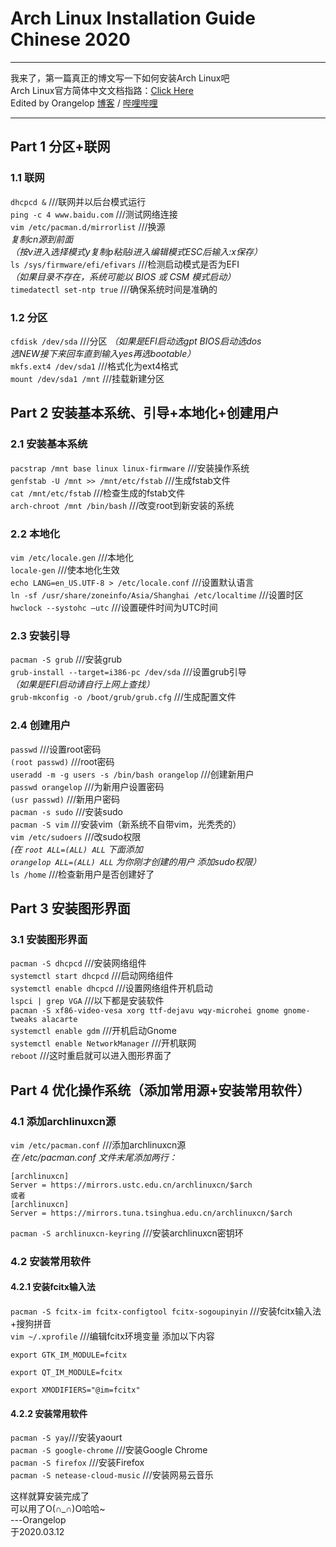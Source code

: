 # Arch Linux Installation Guide Chinese 2020

---
我来了，第一篇真正的博文写一下如何安装Arch Linux吧  
Arch Linux官方简体中文文档指路：[Click Here](https://wiki.archlinux.org/index.php/Installation_guide_(简体中文))  
Edited by Orangelop [博客](https://orangelop.github.io/) / [哔哩哔哩](https://space.bilibili.com/54818676)

---

## Part 1 分区+联网

### 1.1 联网

`dhcpcd &` ///联网并以后台模式运行  
`ping -c 4 www.baidu.com` ///测试网络连接  
`vim /etc/pacman.d/mirrorlist` ///换源  
*复制cn源到前面*  
*（按v进入选择模式y复制p粘贴i进入编辑模式ESC后输入:x保存）*  
`ls /sys/firmware/efi/efivars` ///检测启动模式是否为EFI  
*（如果目录不存在，系统可能以 BIOS 或 CSM 模式启动）*  
`timedatectl set-ntp true` ///确保系统时间是准确的  

### 1.2 分区

`cfdisk /dev/sda` ///分区
*（如果是EFI启动选gpt BIOS启动选dos  
选NEW接下来回车直到输入yes再选bootable）*  
`mkfs.ext4 /dev/sda1` ///格式化为ext4格式  
`mount /dev/sda1 /mnt` ///挂载新建分区  

## Part 2 安装基本系统、引导+本地化+创建用户

### 2.1 安装基本系统

`pacstrap /mnt base linux linux-firmware` ///安装操作系统  
`genfstab -U /mnt >> /mnt/etc/fstab` ///生成fstab文件  
`cat /mnt/etc/fstab` ///检查生成的fstab文件  
`arch-chroot /mnt /bin/bash` ///改变root到新安装的系统

### 2.2 本地化

`vim /etc/locale.gen` ///本地化  
`locale-gen` ///使本地化生效  
`echo LANG=en_US.UTF-8 > /etc/locale.conf` ///设置默认语言  
`ln -sf /usr/share/zoneinfo/Asia/Shanghai /etc/localtime` ///设置时区  
`hwclock --systohc –utc` ///设置硬件时间为UTC时间  

### 2.3 安装引导

`pacman -S grub` ///安装grub  
`grub-install --target=i386-pc /dev/sda` ///设置grub引导  
*（如果是EFI启动请自行上网上查找）*  
`grub-mkconfig -o /boot/grub/grub.cfg` ///生成配置文件

### 2.4 创建用户

`passwd` ///设置root密码  
`(root passwd)` ///root密码  
`useradd -m -g users -s /bin/bash orangelop` ///创建新用户  
`passwd orangelop` ///为新用户设置密码  
`(usr passwd)` ///新用户密码  
`pacman -s sudo` ///安装sudo  
`pacman -S vim` ///安装vim（新系统不自带vim，光秃秃的）  
`vim /etc/sudoers` ///改sudo权限  
*(在 `root ALL=(ALL) ALL` 下面添加  
`orangelop ALL=(ALL) ALL`
为你刚才创建的用户 添加sudo权限）*  
`ls /home` ///检查新用户是否创建好了

## Part 3 安装图形界面

### 3.1 安装图形界面

`pacman -S dhcpcd` ///安装网络组件  
`systemctl start dhcpcd` ///启动网络组件  
`systemctl enable dhcpcd` ///设置网络组件开机启动  
`lspci | grep VGA` ///以下都是安装软件  
`pacman -S xf86-video-vesa xorg ttf-dejavu wqy-microhei gnome gnome-tweaks alacarte`  
`systemctl enable gdm` ///开机启动Gnome  
`systemctl enable NetworkManager` ///开机联网  
`reboot` ///这时重启就可以进入图形界面了  

## Part 4 优化操作系统（添加常用源+安装常用软件）

### 4.1 添加archlinuxcn源

`vim /etc/pacman.conf` ///添加archlinuxcn源  
*在 /etc/pacman.conf 文件末尾添加两行：*  

```
[archlinuxcn]
Server = https://mirrors.ustc.edu.cn/archlinuxcn/$arch
或者
[archlinuxcn]
Server = https://mirrors.tuna.tsinghua.edu.cn/archlinuxcn/$arch
```

`pacman -S archlinuxcn-keyring` ///安装archlinuxcn密钥环

### 4.2 安装常用软件

#### 4.2.1 安装fcitx输入法

`pacman -S fcitx-im fcitx-configtool fcitx-sogoupinyin` ///安装fcitx输入法+搜狗拼音  
`vim ~/.xprofile` ///编辑fcitx环境变量
添加以下内容

```
export GTK_IM_MODULE=fcitx

export QT_IM_MODULE=fcitx

export XMODIFIERS="@im=fcitx"

```

#### 4.2.2 安装常用软件

`pacman -S yay`///安装yaourt  
`pacman -S google-chrome` ///安装Google Chrome  
`pacman -S firefox` ///安装Firefox  
`pacman -S netease-cloud-music` ///安装网易云音乐

这样就算安装完成了  
可以用了O(∩_∩)O哈哈~  
---Orangelop  
于2020.03.12
